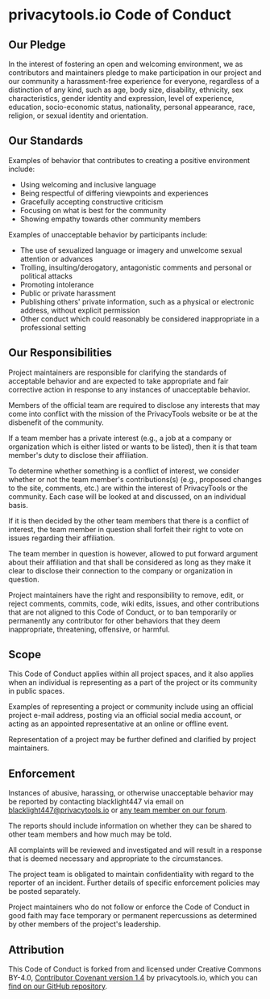 # privacytools.io Code of Conduct

## Our Pledge

In the interest of fostering an open and welcoming environment, we as
contributors and maintainers pledge to make participation in our project and
our community a harassment-free experience for everyone, regardless of a
distinction of any kind, such as age, body size, disability, ethnicity, sex
characteristics, gender identity and expression, level of experience,
education, socio-economic status, nationality, personal appearance, race,
religion, or sexual identity and orientation.

## Our Standards

Examples of behavior that contributes to creating a positive environment
include:

* Using welcoming and inclusive language
* Being respectful of differing viewpoints and experiences
* Gracefully accepting constructive criticism
* Focusing on what is best for the community
* Showing empathy towards other community members

Examples of unacceptable behavior by participants include:

* The use of sexualized language or imagery and unwelcome sexual attention or
  advances
* Trolling, insulting/derogatory, antagonistic comments and personal or
  political attacks
* Promoting intolerance
* Public or private harassment
* Publishing others' private information, such as a physical or electronic
  address, without explicit permission
* Other conduct which could reasonably be considered inappropriate in a
  professional setting

## Our Responsibilities

Project maintainers are responsible for clarifying the standards of acceptable
behavior and are expected to take appropriate and fair corrective action in
response to any instances of unacceptable behavior.

Members of the official team are required to disclose any interests that may
come into conflict with the mission of the PrivacyTools website or be at the
disbenefit of the community.

If a team member has a private interest (e.g., a job at a company or
organization which is either listed or wants to be listed), then it is that
team member's duty to disclose their affiliation.

To determine whether something is a conflict of interest, we consider whether
or not the team member's contributions(s) (e.g., proposed changes to the site,
comments, etc.) are within the interest of PrivacyTools or the community. Each
case will be looked at and discussed, on an individual basis.

If it is then decided by the other team members that there is a conflict of
interest, the team member in question shall forfeit their right to vote on
issues regarding their affiliation.

The team member in question is however, allowed to put forward argument about
their affiliation and that shall be considered as long as they make it clear to
disclose their connection to the company or organization in question.

Project maintainers have the right and responsibility to remove, edit, or
reject comments, commits, code, wiki edits, issues, and other contributions
that are not aligned to this Code of Conduct, or to ban temporarily or
permanently any contributor for other behaviors that they deem inappropriate,
threatening, offensive, or harmful.

## Scope

This Code of Conduct applies within all project spaces, and it also applies
when an individual is representing as a part of the project or its community in
public spaces.

Examples of representing a project or community include using an official
project e-mail address, posting via an official social media account, or acting
as an appointed representative at an online or offline event.

Representation of a project may be further defined and clarified by project
maintainers.

## Enforcement

Instances of abusive, harassing, or otherwise unacceptable behavior may be
reported by contacting blacklight447 via email on blacklight447@privacytools.io
or [any team member on our forum].

The reports should include information on whether they can be shared to
other team members and how much may be told.

[any team member on our forum]:https://forum.privacytools.io/g/team

All complaints will be reviewed and investigated and will result in a response
that is deemed necessary and appropriate to the circumstances.

The project team is obligated to maintain confidentiality with regard to the
reporter of an incident. Further details of specific enforcement policies may
be posted separately.

Project maintainers who do not follow or enforce the Code of Conduct in good
faith may face temporary or permanent repercussions as determined by other
members of the project's leadership.

## Attribution

This Code of Conduct is forked from and licensed under Creative Commons
BY-4.0, [Contributor Covenant version 1.4] by privacytools.io, which you can
[find on our GitHub repository].

[find on our GitHub repository]:https://github.com/privacytoolsIO/privacytools.io/blob/master/CODE_OF_CONDUCT.md
[Contributor Covenant version 1.4]:https://contributor-covenant.org/version/1/4 
